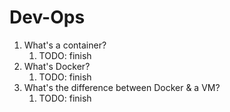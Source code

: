 # Dev-Ops

1. What's a container?
   1. TODO: finish
2. What's Docker?
   1. TODO: finish
3. What's the difference between Docker & a VM?
   1. TODO: finish
